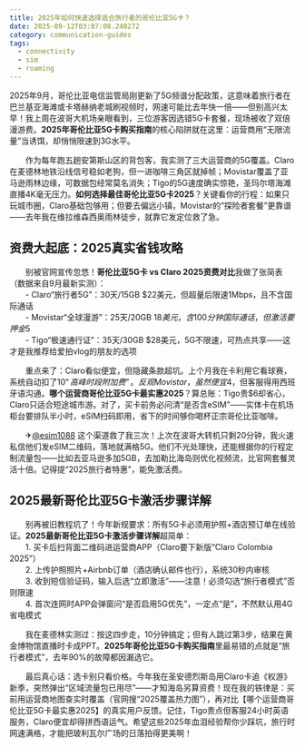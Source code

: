 ```yaml
---
title: 2025年如何快速选择适合旅行者的哥伦比亚5G卡？
date: 2025-09-12T03:07:08.240272
category: communication-guides
tags:
  - connectivity
  - sim
  - roaming
---
```


2025年9月，哥伦比亚电信监管局刚更新了5G频谱分配政策，这意味着旅行者在巴兰基亚海滩或卡塔赫纳老城刷视频时，网速可能比去年快一倍——但别高兴太早！我上周在波哥大机场亲眼看到，三位游客因选错5G卡套餐，现场被收了双倍漫游费。**2025年哥伦比亚5G卡购买指南**的核心陷阱就在这里：运营商用“无限流量”当诱饵，却悄悄限速到3G水平。

　　作为每年跑五趟安第斯山区的背包客，我实测了三大运营商的5G覆盖。Claro在麦德林地铁沿线信号稳如老狗，但一进咖啡三角区就掉帧；Movistar覆盖了亚马逊雨林边缘，可数据包经常莫名消失；Tigo的5G速度确实惊艳，圣玛尔塔海滩直播4K毫无压力。**如何选择最佳哥伦比亚5G卡2025**？关键看你的行程：如果只玩城市圈，Claro基础包够用；但要去偏远小镇，Movistar的“探险者套餐”更靠谱——去年我在维拉维森西奥雨林徒步，就靠它发定位救了急。

## 资费大起底：2025真实省钱攻略

　　别被官网宣传忽悠！**哥伦比亚5G卡 vs Claro 2025资费对比**我做了张简表（数据来自9月最新实测）：  
　　- Claro“旅行者5G”：30天/15GB $22美元，但超量后限速1Mbps，且不含国际通话  
　　- Movistar“全球漫游”：25天/20GB $18美元，含100分钟国际通话，但激活要押金$5  
　　- Tigo“极速通行证”：35天/30GB $28美元，5G不限速，可热点共享——这才是我推荐给爱拍vlog的朋友的选项  

　　重点来了：Claro看似便宜，但隐藏条款超坑。上个月我在卡利用它看球赛，系统自动扣了$10“高峰时段附加费”。反观Movistar，虽然便宜$4，但客服得用西班牙语沟通。**哪个运营商哥伦比亚5G卡最实惠2025**？算总账：Tigo贵$6却省心，Claro只适合短途城市游。对了，买卡前务必问清“是否含eSIM”——实体卡在机场柜台要排队半小时，eSIM扫码即用，省下的时间够你喝杯正宗哥伦比亚咖啡。

　　✈[@esim1088](https://t.me/s/esim1088) 这个渠道救了我三次！上次在波哥大转机只剩20分钟，我火速私信他们发eSIM二维码，落地就满格5G。他们不光处理快，还能根据你的行程定制流量包——比如去亚马逊多加5GB，去加勒比海岛则优化视频流，比官网套餐灵活十倍。记得提“2025旅行者特惠”，能免激活费。

## 2025最新哥伦比亚5G卡激活步骤详解

　　别再被旧教程坑了！今年新规要求：所有5G卡必须用护照+酒店预订单在线验证。**2025最新哥伦比亚5G卡激活步骤详解**超简单：  
　　1. 买卡后扫背面二维码进运营商APP（Claro要下新版“Claro Colombia 2025”）  
　　2. 上传护照照片+Airbnb订单（酒店确认邮件也行），系统30秒内审核  
　　3. 收到短信验证码，输入后选“立即激活”——注意！必须勾选“旅行者模式”否则限速  
　　4. 首次连网时APP会弹窗问“是否启用5G优先”，一定点“是”，不然默认用4G省电模式  

　　我在麦德林实测过：按这四步走，10分钟搞定；但有人跳过第3步，结果在黄金博物馆直播时卡成PPT。**2025年哥伦比亚5G卡购买指南**里最易错的点就是“旅行者模式”，去年90%的故障都因漏选它。

　　最后真心话：选卡别只看价格。今年我在圣安德烈斯岛用Claro卡追《权游》新季，突然弹出“区域流量包已用尽”——才知海岛另算资费！现在我的铁律是：买前用运营商地图查实时覆盖（官网搜“2025覆盖热力图”），再对比【哪个运营商哥伦比亚5G卡最实惠2025】的真实用户反馈。记住，Tigo贵点但客服24小时英语服务，Claro便宜却得拼西语运气。希望这些2025年血泪经验帮你少踩坑，旅行时网速满格，才能把玻利瓦尔广场的日落拍得更美啊！